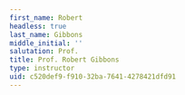 ```yaml
---
first_name: Robert
headless: true
last_name: Gibbons
middle_initial: ''
salutation: Prof.
title: Prof. Robert Gibbons
type: instructor
uid: c520def9-f910-32ba-7641-4278421dfd91
---
```

